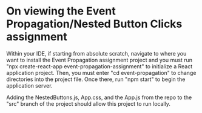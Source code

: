 # On viewing the Event Propagation/Nested Button Clicks assignment
Within your IDE, if starting from absolute scratch, navigate to where you want to install the Event Propagation assignment project and you must run "npx create-react-app event-propagation-assignment" to initialize a React application project. Then, you must enter "cd event-propagation" to change directories into the project file. 
Once there, run "npm start" to begin the application server.

Adding the NestedButtons.js, App.css, and the App.js from the repo to the "src" branch of the project should allow this project to run locally. 
